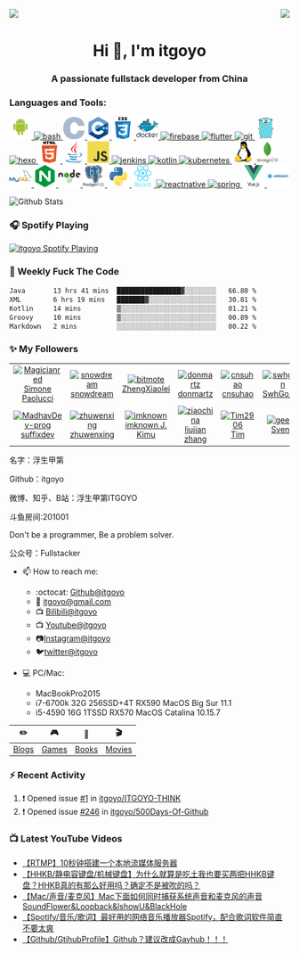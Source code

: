 <!-- <p align="center">
  Visitor count<br>
  <img src="https://profile-counter.glitch.me/itgoyo/count.svg" />
</p> -->

<p>
  <a href="https://count.getloli.com/"><img src="https://count.getloli.com/get/@:itgoyo"></a>
  <img src="https://weather-icon.journeyad.repl.co/@shenzhen?v=1" align="right">
</p>

<h1 align="center">Hi 👋, I'm itgoyo</h1>
<h3 align="center">A passionate fullstack developer from China</h3>

<h3 align="left">Languages and Tools:</h3>
<p align="left"> <a href="https://developer.android.com" target="_blank"> <img src="https://raw.githubusercontent.com/devicons/devicon/master/icons/android/android-original-wordmark.svg" alt="android" width="40" height="40"/> </a> <a href="https://www.gnu.org/software/bash/" target="_blank"> <img src="https://www.vectorlogo.zone/logos/gnu_bash/gnu_bash-icon.svg" alt="bash" width="40" height="40"/> </a> <a href="https://www.cprogramming.com/" target="_blank"> <img src="https://raw.githubusercontent.com/devicons/devicon/master/icons/c/c-original.svg" alt="c" width="40" height="40"/> </a> <a href="https://www.w3schools.com/cpp/" target="_blank"> <img src="https://raw.githubusercontent.com/devicons/devicon/master/icons/cplusplus/cplusplus-original.svg" alt="cplusplus" width="40" height="40"/> </a> <a href="https://www.w3schools.com/css/" target="_blank"> <img src="https://raw.githubusercontent.com/devicons/devicon/master/icons/css3/css3-original-wordmark.svg" alt="css3" width="40" height="40"/> </a> <a href="https://www.docker.com/" target="_blank"> <img src="https://raw.githubusercontent.com/devicons/devicon/master/icons/docker/docker-original-wordmark.svg" alt="docker" width="40" height="40"/> </a> <a href="https://firebase.google.com/" target="_blank"> <img src="https://www.vectorlogo.zone/logos/firebase/firebase-icon.svg" alt="firebase" width="40" height="40"/> </a> <a href="https://flutter.dev" target="_blank"> <img src="https://www.vectorlogo.zone/logos/flutterio/flutterio-icon.svg" alt="flutter" width="40" height="40"/> </a> <a href="https://git-scm.com/" target="_blank"> <img src="https://www.vectorlogo.zone/logos/git-scm/git-scm-icon.svg" alt="git" width="40" height="40"/> </a> <a href="https://golang.org" target="_blank"> <img src="https://raw.githubusercontent.com/devicons/devicon/master/icons/go/go-original.svg" alt="go" width="40" height="40"/> </a> <a href="hexo.io/" target="_blank"> <img src="https://www.vectorlogo.zone/logos/hexoio/hexoio-icon.svg" alt="hexo" width="40" height="40"/> </a> <a href="https://www.w3.org/html/" target="_blank"> <img src="https://raw.githubusercontent.com/devicons/devicon/master/icons/html5/html5-original-wordmark.svg" alt="html5" width="40" height="40"/> </a> <a href="https://www.java.com" target="_blank"> <img src="https://raw.githubusercontent.com/devicons/devicon/master/icons/java/java-original.svg" alt="java" width="40" height="40"/> </a> <a href="https://developer.mozilla.org/en-US/docs/Web/JavaScript" target="_blank"> <img src="https://raw.githubusercontent.com/devicons/devicon/master/icons/javascript/javascript-original.svg" alt="javascript" width="40" height="40"/> </a> <a href="https://www.jenkins.io" target="_blank"> <img src="https://www.vectorlogo.zone/logos/jenkins/jenkins-icon.svg" alt="jenkins" width="40" height="40"/> </a> <a href="https://kotlinlang.org" target="_blank"> <img src="https://www.vectorlogo.zone/logos/kotlinlang/kotlinlang-icon.svg" alt="kotlin" width="40" height="40"/> </a> <a href="https://kubernetes.io" target="_blank"> <img src="https://www.vectorlogo.zone/logos/kubernetes/kubernetes-icon.svg" alt="kubernetes" width="40" height="40"/> </a> <a href="https://www.linux.org/" target="_blank"> <img src="https://raw.githubusercontent.com/devicons/devicon/master/icons/linux/linux-original.svg" alt="linux" width="40" height="40"/> </a> <a href="https://www.mongodb.com/" target="_blank"> <img src="https://raw.githubusercontent.com/devicons/devicon/master/icons/mongodb/mongodb-original-wordmark.svg" alt="mongodb" width="40" height="40"/> </a> <a href="https://www.mysql.com/" target="_blank"> <img src="https://raw.githubusercontent.com/devicons/devicon/master/icons/mysql/mysql-original-wordmark.svg" alt="mysql" width="40" height="40"/> </a> <a href="https://www.nginx.com" target="_blank"> <img src="https://raw.githubusercontent.com/devicons/devicon/master/icons/nginx/nginx-original.svg" alt="nginx" width="40" height="40"/> </a> <a href="https://nodejs.org" target="_blank"> <img src="https://raw.githubusercontent.com/devicons/devicon/master/icons/nodejs/nodejs-original-wordmark.svg" alt="nodejs" width="40" height="40"/> </a> <a href="https://www.postgresql.org" target="_blank"> <img src="https://raw.githubusercontent.com/devicons/devicon/master/icons/postgresql/postgresql-original-wordmark.svg" alt="postgresql" width="40" height="40"/> </a> <a href="https://www.python.org" target="_blank"> <img src="https://raw.githubusercontent.com/devicons/devicon/master/icons/python/python-original.svg" alt="python" width="40" height="40"/> </a> <a href="https://reactjs.org/" target="_blank"> <img src="https://raw.githubusercontent.com/devicons/devicon/master/icons/react/react-original-wordmark.svg" alt="react" width="40" height="40"/> </a> <a href="https://reactnative.dev/" target="_blank"> <img src="https://reactnative.dev/img/header_logo.svg" alt="reactnative" width="40" height="40"/> </a> <a href="https://spring.io/" target="_blank"> <img src="https://www.vectorlogo.zone/logos/springio/springio-icon.svg" alt="spring" width="40" height="40"/> </a> <a href="https://vuejs.org/" target="_blank"> <img src="https://raw.githubusercontent.com/devicons/devicon/master/icons/vuejs/vuejs-original-wordmark.svg" alt="vuejs" width="40" height="40"/> </a> <a href="https://webpack.js.org" target="_blank"> <img src="https://raw.githubusercontent.com/devicons/devicon/d00d0969292a6569d45b06d3f350f463a0107b0d/icons/webpack/webpack-original-wordmark.svg" alt="webpack" width="40" height="40"/> </a> </p>



![Github Stats](https://github-readme-stats.vercel.app/api?username=itgoyo&show_icons=true)

### 🎧 Spotify Playing

[<img src="https://now-playing-codestackr.vercel.app/api/spotify-playing" alt="itgoyo Spotify Playing" width="350" />](https://open.spotify.com/user/g9mmploi6sdrg6sk0xosqex2u)


### :dart: Weekly Fuck The Code

<!--START_SECTION:waka-->
```text
Java       13 hrs 41 mins  ████████████████▓░░░░░░░░   66.80 % 
XML        6 hrs 19 mins   ███████▓░░░░░░░░░░░░░░░░░   30.81 % 
Kotlin     14 mins         ▒░░░░░░░░░░░░░░░░░░░░░░░░   01.21 % 
Groovy     10 mins         ▒░░░░░░░░░░░░░░░░░░░░░░░░   00.89 % 
Markdown   2 mins          ░░░░░░░░░░░░░░░░░░░░░░░░░   00.22 % 
```
<!--END_SECTION:waka-->

### :sparkles: My Followers

<!--START_SECTION:top-followers-->
<table>
  <tr>
    <td align="center">
      <a href="https://github.com/Magicianred">
        <img src="https://avatars2.githubusercontent.com/u/4624113" width="100px;" alt="Magicianred"/>
      </a>
      <br />
      <a href="https://github.com/Magicianred">Simone Paolucci</a>
    </td>
    <td align="center">
      <a href="https://github.com/snowdream">
        <img src="https://avatars2.githubusercontent.com/u/737958" width="100px;" alt="snowdream"/>
      </a>
      <br />
      <a href="https://github.com/snowdream">snowdream</a>
    </td>
    <td align="center">
      <a href="https://github.com/bitmote">
        <img src="https://avatars2.githubusercontent.com/u/26090768" width="100px;" alt="bitmote"/>
      </a>
      <br />
      <a href="https://github.com/bitmote">ZhengXiaolei</a>
    </td>
    <td align="center">
      <a href="https://github.com/donmartz">
        <img src="https://avatars2.githubusercontent.com/u/78443365" width="100px;" alt="donmartz"/>
      </a>
      <br />
      <a href="https://github.com/donmartz">donmartz</a>
    </td>
    <td align="center">
      <a href="https://github.com/cnsuhao">
        <img src="https://avatars2.githubusercontent.com/u/23429527" width="100px;" alt="cnsuhao"/>
      </a>
      <br />
      <a href="https://github.com/cnsuhao">cnsuhao</a>
    </td>
    <td align="center">
      <a href="https://github.com/swhgoon">
        <img src="https://avatars2.githubusercontent.com/u/840150" width="100px;" alt="swhgoon"/>
      </a>
      <br />
      <a href="https://github.com/swhgoon">SwhGo_oN</a>
    </td>
    <td align="center">
      <a href="https://github.com/Neustradamus">
        <img src="https://avatars2.githubusercontent.com/u/104737" width="100px;" alt="Neustradamus"/>
      </a>
      <br />
      <a href="https://github.com/Neustradamus">Neustradamus</a>
    </td>
  </tr>
  <tr>
    <td align="center">
      <a href="https://github.com/MadhavDev-prog">
        <img src="https://avatars2.githubusercontent.com/u/13887725" width="100px;" alt="MadhavDev-prog"/>
      </a>
      <br />
      <a href="https://github.com/MadhavDev-prog">suffixdev</a>
    </td>
    <td align="center">
      <a href="https://github.com/zhuwenxing">
        <img src="https://avatars2.githubusercontent.com/u/12268675" width="100px;" alt="zhuwenxing"/>
      </a>
      <br />
      <a href="https://github.com/zhuwenxing">zhuwenxing</a>
    </td>
    <td align="center">
      <a href="https://github.com/imknown">
        <img src="https://avatars2.githubusercontent.com/u/5681447" width="100px;" alt="imknown"/>
      </a>
      <br />
      <a href="https://github.com/imknown">imknown J. Kimu</a>
    </td>
    <td align="center">
      <a href="https://github.com/ziaochina">
        <img src="https://avatars2.githubusercontent.com/u/4494312" width="100px;" alt="ziaochina"/>
      </a>
      <br />
      <a href="https://github.com/ziaochina">liujian zhang</a>
    </td>
    <td align="center">
      <a href="https://github.com/Tim2906">
        <img src="https://avatars2.githubusercontent.com/u/69757707" width="100px;" alt="Tim2906"/>
      </a>
      <br />
      <a href="https://github.com/Tim2906">Tim</a>
    </td>
    <td align="center">
      <a href="https://github.com/gee1k">
        <img src="https://avatars2.githubusercontent.com/u/12059800" width="100px;" alt="gee1k"/>
      </a>
      <br />
      <a href="https://github.com/gee1k">Svend</a>
    </td>
    <td align="center">
      <a href="https://github.com/MagicMashRoom">
        <img src="https://avatars2.githubusercontent.com/u/19260780" width="100px;" alt="MagicMashRoom"/>
      </a>
      <br />
      <a href="https://github.com/MagicMashRoom">MagicMashRoom</a>
    </td>
  </tr>
</table>
<!--END_SECTION:top-followers-->

名字：浮生甲第

Github：itgoyo

微博、知乎、B站：浮生甲第ITGOYO

斗鱼房间:201001

Don't be a programmer, Be a problem solver.

公众号：Fullstacker

- 📫 How to reach me:
    - :octocat: [Github@itgoyo](https://github.com/itgoyo)
    - :email: [itgoyo@gmail.com](mailto:itgoyo@gmail.com)
    - :tv: [Bilibili@itgoyo](https://space.bilibili.com/12767066)
    - :tv: [Youtube@itgoyo](https://www.youtube.com/channel/UCpCzS_uKS1zzOAUjuuBNXDQ?view_as=subscriber)
    - :camera:[Instagram@itgoyo](https://www.instagram.com/itgoyo1991/)
    - :bird:[twitter@itgoyo](https://twitter.com/itgoyo/)


- :computer: PC/Mac:

    - MacBookPro2015
    - i7-6700k 32G 256SSD+4T RX590 MacOS Big Sur 11.1
    - i5-4590  16G 1TSSD RX570 MacOS Catalina 10.15.7


| :pencil2: | :video_game: | :book: |:clapper:  |
| --- | --- | --- | --- |
| [Blogs](https://itgoyo.github.io/) |[Games](https://itgoyo.github.io/games/)  | [Books](https://itgoyo.github.io/books/) | [Movies](https://itgoyo.github.io/movies/) |


### :zap: Recent Activity

<!--START_SECTION:activity-->
1. ❗️ Opened issue [#1](https://github.com/itgoyo/ITGOYO-THINK/issues/1) in [itgoyo/ITGOYO-THINK](https://github.com/itgoyo/ITGOYO-THINK)
2. ❗️ Opened issue [#246](https://github.com/itgoyo/500Days-Of-Github/issues/246) in [itgoyo/500Days-Of-Github](https://github.com/itgoyo/500Days-Of-Github)
<!--END_SECTION:activity-->

### 📺 Latest YouTube Videos
<!-- YOUTUBE:START -->
- [【RTMP】10秒钟搭建一个本地流媒体服务器](https://www.youtube.com/watch?v=KKObFXoDtOM)
- [【HHKB/静电容键盘/机械键盘】为什么就算是吃土我也要买两把HHKB键盘？HHKB真的有那么好用吗？确定不是被吹的吗？](https://www.youtube.com/watch?v=p4Y0JWF5WpE)
- [【Mac/声音/麦克风】Mac下面如何同时捕获系统声音和麦克风的声音 SoundFlower&Loopback&IshowU&BlackHole](https://www.youtube.com/watch?v=CxZ6r33uMJc)
- [【Spotify/音乐/歌词】最好用的网络音乐播放器Spotify，配合歌词软件简直不要太爽](https://www.youtube.com/watch?v=CfUshG3jO7E)
- [【Github/GtihubProfile】Github？建议改成Gayhub！！！](https://www.youtube.com/watch?v=I682-mKdgLw)
<!-- YOUTUBE:END -->

